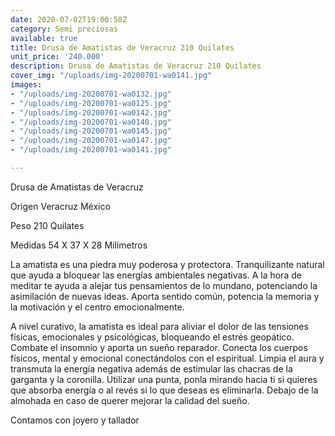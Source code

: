 ```yaml
---
date: 2020-07-02T19:00:58Z
category: Semi preciosas
available: true
title: Drusa de Amatistas de Veracruz 210 Quilates
unit_price: '240.000'
description: Drusa de Amatistas de Veracruz 210 Quilates
cover_img: "/uploads/img-20200701-wa0141.jpg"
images:
- "/uploads/img-20200701-wa0132.jpg"
- "/uploads/img-20200701-wa0125.jpg"
- "/uploads/img-20200701-wa0142.jpg"
- "/uploads/img-20200701-wa0140.jpg"
- "/uploads/img-20200701-wa0145.jpg"
- "/uploads/img-20200701-wa0147.jpg"
- "/uploads/img-20200701-wa0141.jpg"

---
```

Drusa de Amatistas de Veracruz

Origen Veracruz México

Peso 210 Quilates

Medidas 54 X 37 X 28 Milímetros

La amatista es una piedra muy poderosa y protectora. Tranquilizante natural que ayuda a bloquear las energías ambientales negativas. A la hora de meditar te ayuda a alejar tus pensamientos de lo mundano, potenciando la asimilación de nuevas ideas. Aporta sentido común, potencia la memoria y la motivación y el centro emocionalmente.

A nivel curativo, la amatista es ideal para aliviar el dolor de las tensiones físicas, emocionales y psicológicas, bloqueando el estrés geopático. Combate el insomnio y aporta un sueño reparador. Conecta los cuerpos físicos, mental y emocional conectándolos con el espiritual. Limpia el aura y transmuta la energía negativa además de estimular las chacras de la garganta y la coronilla. Utilizar una punta, ponla mirando hacia ti si quieres que absorba energía o al revés si lo que deseas es eliminarla. Debajo de la almohada en caso de querer mejorar la calidad del sueño.

Contamos con joyero y tallador
